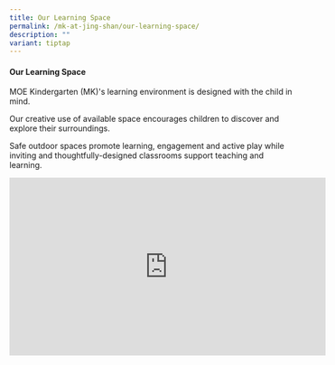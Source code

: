```yaml
---
title: Our Learning Space
permalink: /mk-at-jing-shan/our-learning-space/
description: ""
variant: tiptap
---
```

<h4>Our Learning Space</h4>
<p>MOE Kindergarten (MK)'s learning environment is designed with the child
in mind.</p>
<p>Our creative use of available space encourages children to discover and
explore their surroundings.</p>
<p>Safe outdoor spaces promote learning, engagement and active play while
inviting and thoughtfully-designed classrooms support teaching and learning.</p>
<div class="iframe-wrapper">
<iframe height="315" width="560" allowfullscreen="true" frameborder="0" src="https://www.youtube.com/embed/HxBUyjuf0mQ?si=8zS_X8l6MUzNRghd"></iframe>
</div>
<p></p>
<p></p>